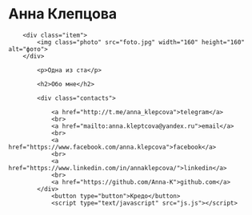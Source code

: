 <!DOCTYPE html>
<html>
<head>
    <link rel="shortcut icon" href="/pictures/favicon.ico" type="image/x-icon" />
</head>
<head> 
	<title>Anna Klepcova</title>
	<link rel="stylesheet" href="main.css">
</head>

<body class="container">
		<h1>Анна Клепцова</h1>

		<div class="item">
			<img class="photo" src="foto.jpg" width="160" height="160" alt="фото">
		</div>

			<p>Одна из ста</p>

			<h2>Обо мне</h2>

			<div class="contacts">

				<a href="http://t.me/anna_klepcova">telegram</a> 
				<br>
				<a href="mailto:anna.kleptcova@yandex.ru">email</a>
				<br>
				<a href="https://www.facebook.com/anna.klepcova">facebook</a>
				<br>
				<a href="https://www.linkedin.com/in/annaklepcova/">linkedin</a>
				<br>
				<a href="https://github.com/Anna-K">github.com</a>
			</div>
				<button type="button">Кредо</button>
				<script type="text/javascript" src="js.js"></script>

</body>

</html>
